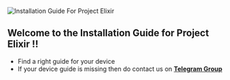 ![Installation Guide For Project Elixir](https://i.imgur.com/42LxtAl.png)

## Welcome to the Installation Guide for Project Elixir !!

- Find a right guide for your device 
- If your device guide is missing then do contact us on [**Telegram Group**](https://t.me/Elixir_Discussion)



